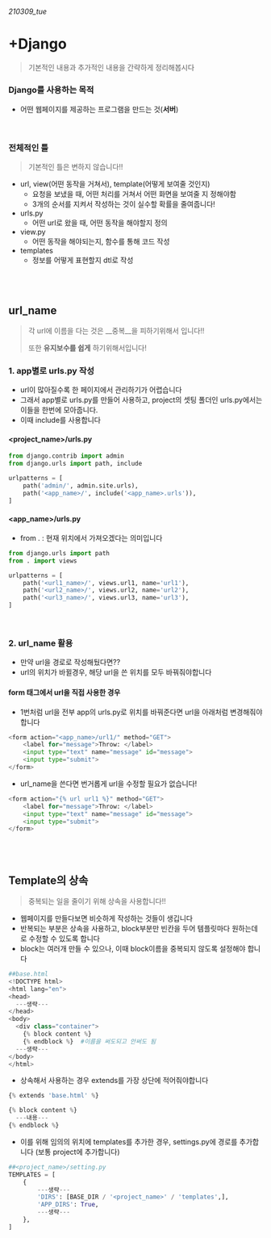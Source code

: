 ###### 210309_tue

# +Django

> 기본적인 내용과 추가적인 내용을 간략하게 정리해봅시다

### Django를 사용하는 목적

- 어떤 웹페이지를 제공하는 프로그램을 만드는 것(__서버__)

<br>

### 전체적인 틀

> 기본적인 틀은 변하지 않습니다!!

- url, view(어떤 동작을 거쳐서), template(어떻게 보여줄 것인지)
  - 요청을 보냈을 때, 어떤 처리를 거쳐서 어떤 화면을 보여줄 지 정해야함
  - 3개의 순서를 지켜서 작성하는 것이 실수할 확률을 줄여줍니다!
- urls.py
  - 어떤 url로 왔을 때, 어떤 동작을 해야할지 정의
- view.py
  - 어떤 동작을 해야되는지, 함수를 통해 코드 작성
- templates
  - 정보를 어떻게 표현할지 dtl로 작성

<br>

<br>

## url_name

> 각 url에 이름을 다는 것은 __중복__을 피하기위해서 입니다!!
>
> 또한 __유지보수를 쉽게__ 하기위해서입니다!

### 1. app별로 urls.py 작성

- url이 많아질수록 한 페이지에서 관리하기가 어렵습니다
- 그래서 app별로 urls.py를 만들어 사용하고, project의 셋팅 폴더인 urls.py에서는 이들을 한번에 모아줍니다.
- 이때 include를 사용합니다

#### <project_name>/urls.py

```python
from django.contrib import admin
from django.urls import path, include

urlpatterns = [
    path('admin/', admin.site.urls),
    path('<app_name>/', include('<app_name>.urls')),
]
```

#### <app_name>/urls.py

- from . : 현재 위치에서 가져오겠다는 의미입니다

```python
from django.urls import path
from . import views

urlpatterns = [
    path('<url1_name>/', views.url1, name='url1'),
    path('<url2_name>/', views.url2, name='url2'),
    path('<url3_name>/', views.url3, name='url3'),
]
```

<br>

### 2. url_name 활용

- 만약 url을 경로로 작성해뒀다면??
- url의 위치가 바뀔경우, 해당 url을 쓴 위치를 모두 바꿔줘야합니다

#### form 태그에서 url을 직접 사용한 경우

- 1번처럼 url을 전부 app의 urls.py로 위치를 바꿔준다면 url을 아래처럼 변경해줘야합니다

```python
<form action="<app_name>/url1/" method="GET">
    <label for="message">Throw: </label>
    <input type="text" name="message" id="message">
    <input type="submit">
</form>
```

- url_name을 쓴다면 번거롭게 url을 수정할 필요가 없습니다!

```python
<form action="{% url url1 %}" method="GET">
    <label for="message">Throw: </label>
    <input type="text" name="message" id="message">
    <input type="submit">
</form>
```

<br>

<br>

## Template의 상속

> 중복되는 일을 줄이기 위해 상속을 사용합니다!!

- 웹페이지를 만들다보면 비슷하게 작성하는 것들이 생깁니다
- 반복되는 부분은 상속을 사용하고, block부분만 빈칸을 두어 템플릿마다 원하는데로 수정할 수 있도록 합니다
- block는 여러개 만들 수 있으나, 이때 block이름을 중복되지 않도록 설정해야 합니다

```python
##base.html
<!DOCTYPE html>
<html lang="en">
<head>
  ---생략---
</head>
<body>
  <div class="container">
    {% block content %}
    {% endblock %}  #이름을 써도되고 안써도 됨
  ---생략---
</body>
</html>
```

- 상속해서 사용하는 경우 extends를 가장 상단에 적어줘야합니다

```python
{% extends 'base.html' %}

{% block content %}
  ---내용---
{% endblock %}
```

- 이를 위해 임의의 위치에 templates를 추가한 경우, settings.py에 경로를 추가합니다 (보통 project에 추가합니다)

```python
##<project_name>/setting.py
TEMPLATES = [
    {
        ---생략---
        'DIRS': [BASE_DIR / '<project_name>' / 'templates',],
        'APP_DIRS': True,
        ---생략---
    },
]
```

